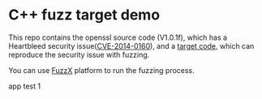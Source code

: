 # C++ fuzz target demo

This repo contains the openssl source code (V1.0.1f), which has a Heartbleed security issue([CVE-2014-0160](https://cve.mitre.org/cgi-bin/cvename.cgi?name=CVE-2014-0160)), and a [target code](./target.cc), which can reproduce the security issue with fuzzing. 

You can use [FuzzX](https://guardstrikelab.gitbook.io/fuzzx/) platform to run the fuzzing process.

app test 1
